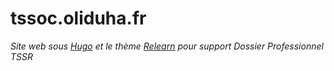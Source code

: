 # tssoc.oliduha.fr

*Site web sous [Hugo](https://gohugo.io/) et le thème [Relearn](5.12.4) pour support Dossier Professionnel TSSR*
